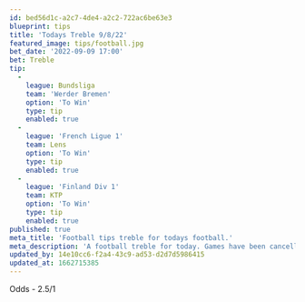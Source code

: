 ```yaml
---
id: bed56d1c-a2c7-4de4-a2c2-722ac6be63e3
blueprint: tips
title: 'Todays Treble 9/8/22'
featured_image: tips/football.jpg
bet_date: '2022-09-09 17:00'
bet: Treble
tip:
  -
    league: Bundsliga
    team: 'Werder Bremen'
    option: 'To Win'
    type: tip
    enabled: true
  -
    league: 'French Ligue 1'
    team: Lens
    option: 'To Win'
    type: tip
    enabled: true
  -
    league: 'Finland Div 1'
    team: KTP
    option: 'To Win'
    type: tip
    enabled: true
published: true
meta_title: 'Football tips treble for todays football.'
meta_description: 'A football treble for today. Games have been cancelled because of the Queens Sad passing.'
updated_by: 14e10cc6-f2a4-43c9-ad53-d2d7d5986415
updated_at: 1662715385
---
```

Odds - 2.5/1